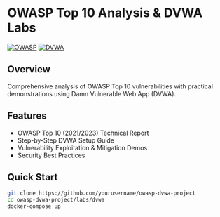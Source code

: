 # OWASP Top 10 Analysis & DVWA Labs  
[![OWASP](https://img.shields.io/badge/OWASP-Top10-orange)](https://owasp.org)
[![DVWA](https://img.shields.io/badge/DVWA-v1.10-green)](https://dvwa.co.uk)

## Overview
Comprehensive analysis of OWASP Top 10 vulnerabilities with practical demonstrations using Damn Vulnerable Web App (DVWA).

## Features
- OWASP Top 10 (2021/2023) Technical Report
- Step-by-Step DVWA Setup Guide
- Vulnerability Exploitation & Mitigation Demos
- Security Best Practices

## Quick Start
```bash
git clone https://github.com/yourusername/owasp-dvwa-project
cd owasp-dvwa-project/labs/dvwa
docker-compose up
